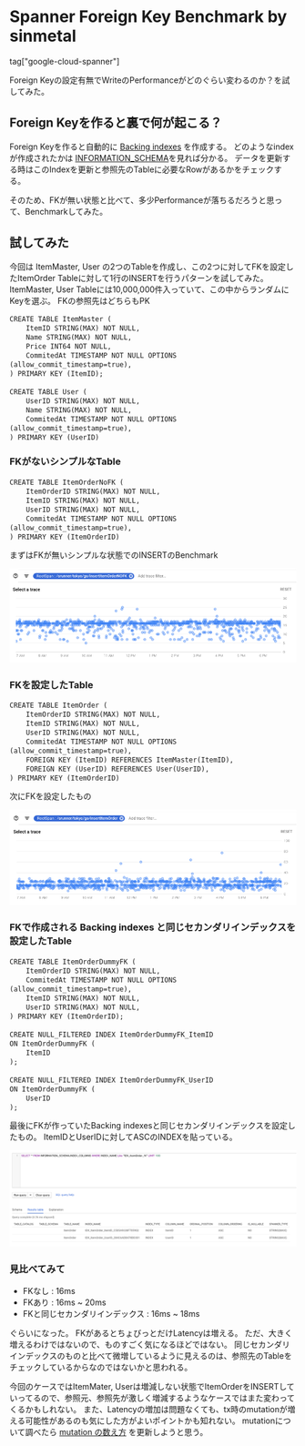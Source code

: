 # Spanner Foreign Key Benchmark by sinmetal

tag["google-cloud-spanner"]

Foreign Keyの設定有無でWriteのPerformanceがどのぐらい変わるのか？を試してみた。

## Foreign Keyを作ると裏で何が起こる？

Foreign Keyを作ると自動的に [Backing indexes](https://cloud.google.com/spanner/docs/foreign-keys/overview#backing-indexes) を作成する。
どのようなindexが作成されたかは [INFORMATION_SCHEMA](https://cloud.google.com/spanner/docs/information-schema?hl=en#indexes)を見れば分かる。
データを更新する時はこのIndexを更新と参照先のTableに必要なRowがあるかをチェックする。

そのため、FKが無い状態と比べて、多少Performanceが落ちるだろうと思って、Benchmarkしてみた。

## 試してみた

今回は ItemMaster, User の2つのTableを作成し、この2つに対してFKを設定したItemOrder Tableに対して1行のINSERTを行うパターンを試してみた。
ItemMaster, User Tableには10,000,000件入っていて、この中からランダムにKeyを選ぶ。
FKの参照先はどちらもPK

```
CREATE TABLE ItemMaster (
	ItemID STRING(MAX) NOT NULL,
	Name STRING(MAX) NOT NULL,
	Price INT64 NOT NULL,
	CommitedAt TIMESTAMP NOT NULL OPTIONS (allow_commit_timestamp=true),
) PRIMARY KEY (ItemID);

CREATE TABLE User (
	UserID STRING(MAX) NOT NULL,
	Name STRING(MAX) NOT NULL,
	CommitedAt TIMESTAMP NOT NULL OPTIONS (allow_commit_timestamp=true),
) PRIMARY KEY (UserID)
```

### FKがないシンプルなTable

```
CREATE TABLE ItemOrderNoFK (
	ItemOrderID STRING(MAX) NOT NULL,
	ItemID STRING(MAX) NOT NULL,
	UserID STRING(MAX) NOT NULL,
	CommitedAt TIMESTAMP NOT NULL OPTIONS (allow_commit_timestamp=true),
) PRIMARY KEY (ItemOrderID)
```

まずはFKが無いシンプルな状態でのINSERTのBenchmark

![Cloud Trace](trace_insertItemOrderNOFK.png "Cloud Trace")

### FKを設定したTable

```
CREATE TABLE ItemOrder (
	ItemOrderID STRING(MAX) NOT NULL,
	ItemID STRING(MAX) NOT NULL,
	UserID STRING(MAX) NOT NULL,
	CommitedAt TIMESTAMP NOT NULL OPTIONS (allow_commit_timestamp=true),
	FOREIGN KEY (ItemID) REFERENCES ItemMaster(ItemID),
	FOREIGN KEY (UserID) REFERENCES User(UserID),
) PRIMARY KEY (ItemOrderID)
```

次にFKを設定したもの

![Cloud Trace](trace_insertItemOrder.png "Cloud Trace")

### FKで作成される Backing indexes と同じセカンダリインデックスを設定したTable

```
CREATE TABLE ItemOrderDummyFK (
    ItemOrderID STRING(MAX) NOT NULL,
    CommitedAt TIMESTAMP NOT NULL OPTIONS (allow_commit_timestamp=true),
    ItemID STRING(MAX) NOT NULL,
    UserID STRING(MAX) NOT NULL,
) PRIMARY KEY (ItemOrderID);

CREATE NULL_FILTERED INDEX ItemOrderDummyFK_ItemID
ON ItemOrderDummyFK (
    ItemID
);

CREATE NULL_FILTERED INDEX ItemOrderDummyFK_UserID
ON ItemOrderDummyFK (
    UserID
);
```

最後にFKが作っていたBacking indexesと同じセカンダリインデックスを設定したもの。
ItemIDとUserIDに対してASCのINDEXを貼っている。

![Backing indexes](index_columns.png "Backing indexes")

### 見比べてみて

* FKなし : 16ms
* FKあり : 16ms ~ 20ms
* FKと同じセカンダリインデックス : 16ms ~ 18ms

ぐらいになった。
FKがあるとちょびっとだけLatencyは増える。
ただ、大きく増えるわけではないので、ものすごく気になるほどではない。
同じセカンダリインデックスのものと比べて微増しているように見えるのは、参照先のTableをチェックしているからなのではないかと思われる。

今回のケースではItemMater, Userは増減しない状態でItemOrderをINSERTしていってるので、参照元、参照先が激しく増減するようなケースではまた変わってくるかもしれない。
また、Latencyの増加は問題なくても、tx時のmutationが増える可能性があるのも気にした方がよいポイントかも知れない。
mutationについて調べたら [mutation の数え方](https://github.com/gcpug/nouhau/tree/master/spanner/note/mutation-count) を更新しようと思う。
